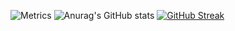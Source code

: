 ![Metrics](https://metrics.lecoq.io/Sigma-project?template=classic&isocalendar=1&languages=1&habits=1&achievements=1&base=header%2C%20activity%2C%20community%2C%20repositories%2C%20metadata&base.indepth=false&base.hireable=false&base.skip=false&isocalendar=false&isocalendar.duration=half-year&languages=false&languages.limit=10&languages.threshold=0%25&languages.other=true&languages.colors=github&languages.sections=most-used&languages.details=bytes-size%2Cpercentage&languages.indepth=false&languages.analysis.timeout=15&languages.analysis.timeout.repositories=7.5&languages.categories=markup%2C%20programming&languages.recent.categories=markup%2C%20programming&languages.recent.load=300&languages.recent.days=14&habits=false&habits.from=200&habits.days=14&habits.facts=true&habits.charts=true&habits.charts.type=classic&habits.trim=false&habits.languages.limit=8&habits.languages.threshold=0%25&achievements=false&achievements.threshold=B&achievements.secrets=true&achievements.display=detailed&achievements.limit=0&config.timezone=Asia%2FTokyo&config.display=columns)
![Anurag's GitHub stats](https://github-readme-stats-fork-red.vercel.app/api?username=Sigma-project&theme=onedark&show_icons=ture&count_private=true)
[![GitHub Streak](https://github-readme-streak-stats.herokuapp.com?user=Sigma-project&locale=ja&mode=weekly)](https://git.io/streak-stats)
